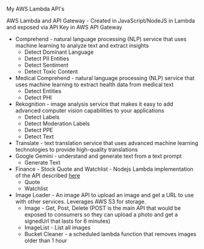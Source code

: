 My AWS Lambda API's

AWS Lambda and API Gateway - Created in JavaScript/NodeJS in Lambda and exposed via API Key in AWS API Gateway

* Comprehend - natural language processing (NLP) service that uses machine learning to analyze text and extract insights
    * Detect Dominant Language
    * Detect PII Entities
    * Detect Sentiment
    * Detect Toxic Content
* Medical Comprehend - natural language processing (NLP) service that uses machine learning to extract health data from medical text
    * Detect Entities
    * Detect PHI
* Rekognition - image analysis service that makes it easy to add advanced computer vision capabilities to your applications
    * Detect Labels
    * Detect Moderation Labels
    * Detect PPE
    * Detect Text
* Translate - text translation service that uses advanced machine learning technologies to provide high-quality translations
* Google Gemini - understand and generate text from a text prompt
    * Generate Text
* Finance - Stock Quote and Watchlist - Nodejs Lambda implementation of the API described [here](https://github.com/lbrenman/ai-stockquote-fh)
    * Quote
    * Watchlist
* Image Loader - An image API to upload an image and get a URL to use with other services. Leverages AWS S3 for storage.
    * Image - Get, Post, Delete (POST is the main API that would be exposed to consumers so they can upload a photo and get a signedUrl that lasts for 6 minutes)
    * ImageList - List all images
    * Bucket Cleaner - a scheduled lambda function that removes images older than 1 hour